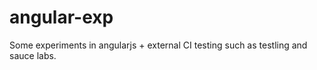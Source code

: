 angular-exp
===========

Some experiments in angularjs + external CI testing such as testling and sauce labs.
